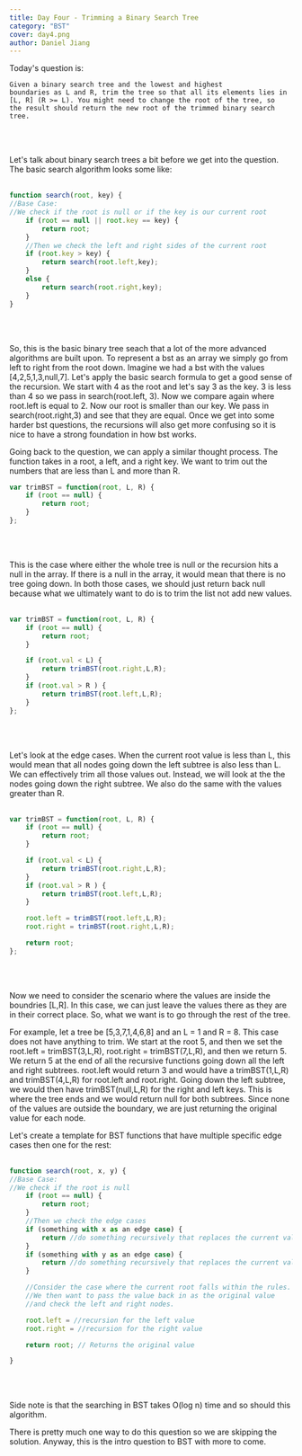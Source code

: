 ```yaml
---
title: Day Four - Trimming a Binary Search Tree
category: "BST"
cover: day4.png
author: Daniel Jiang
---
```


Today's question is:

<code>Given a binary search tree and the lowest and highest boundaries as L and R, trim the tree so that all its elements lies in [L, R] (R >= L). You might need to change the root of the tree, so the result should return the new root of the trimmed binary search tree.</code>

<br />
<br />

Let's talk about binary search trees a bit before we get into the question. The basic search algorithm looks some like:
<br />
<br />

```javascript
function search(root, key) {
//Base Case:
//We check if the root is null or if the key is our current root
    if (root == null || root.key == key) {
        return root;
    }
    //Then we check the left and right sides of the current root
    if (root.key > key) {
        return search(root.left,key);
    }
    else {
        return search(root.right,key);    
    }
}
```
<br />
<br />

So, this is the basic binary tree seach that a lot of the more advanced algorithms are built upon. To represent a bst as an array we simply go from left to right from the root down. Imagine we had a bst with the values [4,2,5,1,3,null,7]. Let's apply the basic search formula to get a good sense of the recursion. We start with 4 as the root and let's say 3 as the key. 3 is less than 4 so we pass in search(root.left, 3). Now we compare again where root.left is equal to 2. Now our root is smaller than our key. We pass in search(root.right,3) and see that they are equal. Once we get into some harder bst questions, the recursions will also get more confusing so it is nice to have a strong foundation in how bst works. 

Going back to the question, we can apply a similar thought process. The function takes in a root, a left, and a right key. We want to trim out the numbers that are less than L and more than R. 

```javascript
var trimBST = function(root, L, R) {
    if (root == null) {
        return root;
    }
};
```
<br />
<br />

This is the case where either the whole tree is null or the recursion hits a null in the array. If there is a null in the array, it would mean that there is no tree going down. In both those cases, we should just return back null because what we ultimately want to do is to trim the list not add new values. 
<br />
<br />

```javascript
var trimBST = function(root, L, R) {
    if (root == null) {
        return root;
    }

    if (root.val < L) {
        return trimBST(root.right,L,R);
    }
    if (root.val > R ) {
        return trimBST(root.left,L,R);
    }
};
```
<br />
<br />

Let's look at the edge cases. When the current root value is less than L, this would mean that all nodes going down the left subtree is also less than L. We can effectively trim all those values out. Instead, we will look at the the nodes going down the right subtree. We also do the same with the values greater than R. 
<br />
<br />

```javascript
var trimBST = function(root, L, R) {
    if (root == null) {
        return root;
    }

    if (root.val < L) {
        return trimBST(root.right,L,R);
    }
    if (root.val > R ) {
        return trimBST(root.left,L,R);
    }

    root.left = trimBST(root.left,L,R);
    root.right = trimBST(root.right,L,R);

    return root;
};
```

<br />
<br />

Now we need to consider the scenario where the values are inside the boundries [L,R]. In this case, we can just leave the values there as they are in their correct place. So, what we want is to go through the rest of the tree. 

For example, let a tree be [5,3,7,1,4,6,8] and an L = 1 and R = 8. This case does not have anything to trim. We start at the root 5, and then we set the root.left = trimBST(3,L,R), root.right = trimBST(7,L,R), and then we return 5. We return 5 at the end of all the recursive functions going down all the left and right subtrees. root.left would return 3 and would have a trimBST(1,L,R) and trimBST(4,L,R) for root.left and root.right. Going down the left subtree, we would then have trimBST(null,L,R) for the right and left keys. This is where the tree ends and we would return null for both subtrees. Since none of the values are outside the boundary, we are just returning the original value for each node. 

Let's create a template for BST functions that have multiple specific edge cases then one for the rest:
<br />
<br />

```javascript
function search(root, x, y) {
//Base Case:
//We check if the root is null
    if (root == null) {
        return root;
    }
    //Then we check the edge cases
    if (something with x as an edge case) {
        return //do something recursively that replaces the current value
    }
    if (something with y as an edge case) {
        return //do something recursively that replaces the current value
    }

    //Consider the case where the current root falls within the rules.
    //We then want to pass the value back in as the original value
    //and check the left and right nodes.

    root.left = //recursion for the left value
    root.right = //recursion for the right value

    return root; // Returns the original value

}
```
<br />
<br />

Side note is that the searching in BST takes O(log n) time and so should this algorithm.

There is pretty much one way to do this question so we are skipping the solution. Anyway, this is the intro question to BST with more to come.